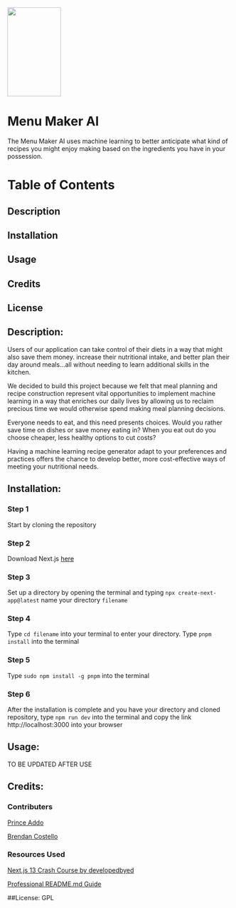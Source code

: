 <img src="https://github.com/prince-ao/Bon-Hacketit/blob/main/frontend/menu-maker-ai/src/assets/images/logo.png" width="120" height="200" margin-left="auto" margin-right="auto">

<h1 center>Menu Maker AI</h1>

The Menu Maker AI uses machine learning to better anticipate what kind of recipes you might enjoy making based on the ingredients you have in your possession.

# Table of Contents

## Description
## Installation
## Usage
## Credits
## License

## Description:

Users of our application can take control of their diets in a way that might also save them money. increase their nutritional intake, 
and better plan their day around meals...all without needing to learn additional skills in the kitchen. 

We decided to build this project because we felt that meal planning and recipe construction represent vital opportunities to implement machine 
learning in a way that enriches our daily lives by allowing us to reclaim precious time we would otherwise spend making meal planning decisions. 

Everyone needs to eat, and this need presents choices. Would you rather save time on dishes or save money eating in? When you eat out do you choose 
cheaper, less healthy options to cut costs? 

Having a machine learning recipe generator adapt to your preferences and practices offers the chance to develop better, more cost-effective ways of 
meeting your nutritional needs.


## Installation:

### Step 1
Start by cloning the repository

### Step 2
Download Next.js [here](https://nextjs.org/docs)

### Step 3
Set up a directory by opening the terminal and typing `npx create-next-app@latest` name your directory `filename`

### Step 4
Type `cd filename` into your terminal to enter your directory. Type `pnpm install` into the terminal

### Step 5
Type `sudo npm install -g pnpm` into the terminal

### Step 6
After the installation is complete and you have your directory and cloned repository, type 
`npm run dev` into the terminal and copy the link http://localhost:3000 into your browser

## Usage:

TO BE UPDATED AFTER USE

## Credits:

### Contributers
[Prince Addo](https://github.com/prince-ao)

[Brendan Costello](https://github.com/BrendanCostello)

### Resources Used
[Next.js 13 Crash Course by developedbyed](https://www.youtube.com/watch?v=T63nY70eZF0)

[Professional README.md Guide](https://coding-boot-camp.github.io/full-stack/github/professional-readme-guide)

##License:
GPL
